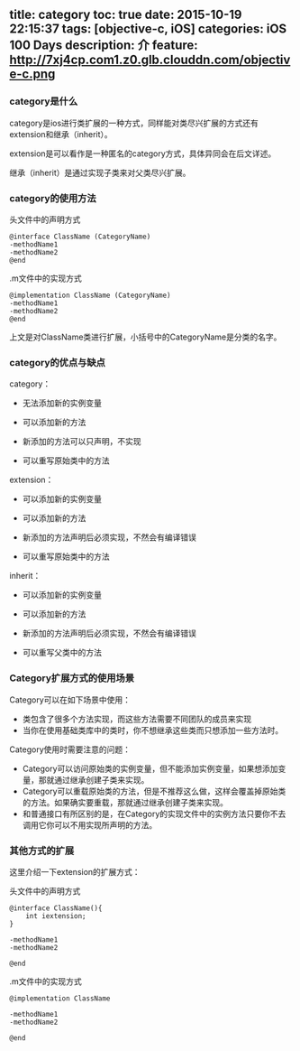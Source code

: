 title: category
toc: true
date: 2015-10-19 22:15:37
tags: [objective-c, iOS]
categories: iOS 100 Days
description: 介
feature: http://7xj4cp.com1.z0.glb.clouddn.com/objective-c.png
---

### category是什么

category是ios进行类扩展的一种方式，同样能对类尽兴扩展的方式还有extension和继承（inherit）。

extension是可以看作是一种匿名的category方式，具体异同会在后文详述。

继承（inherit）是通过实现子类来对父类尽兴扩展。

### category的使用方法

头文件中的声明方式

```
@interface ClassName (CategoryName)  
-methodName1  
-methodName2  
@end  
```

.m文件中的实现方式

```
@implementation ClassName (CategoryName)  
-methodName1  
-methodName2  
@end  
```

上文是对ClassName类进行扩展，小括号中的CategoryName是分类的名字。

### category的优点与缺点

category：

+ 无法添加新的实例变量

+ 可以添加新的方法

+ 新添加的方法可以只声明，不实现

+ 可以重写原始类中的方法

extension：

+ 可以添加新的实例变量

+ 可以添加新的方法

+ 新添加的方法声明后必须实现，不然会有编译错误

+ 可以重写原始类中的方法

inherit：

+ 可以添加新的实例变量

+ 可以添加新的方法

+ 新添加的方法声明后必须实现，不然会有编译错误

+ 可以重写父类中的方法

### Category扩展方式的使用场景

Category可以在如下场景中使用：

+ 类包含了很多个方法实现，而这些方法需要不同团队的成员来实现
+ 当你在使用基础类库中的类时，你不想继承这些类而只想添加一些方法时。
 
Category使用时需要注意的问题：

+ Category可以访问原始类的实例变量，但不能添加实例变量，如果想添加变量，那就通过继承创建子类来实现。
+ Category可以重载原始类的方法，但是不推荐这么做，这样会覆盖掉原始类的方法。如果确实要重载，那就通过继承创建子类来实现。
+ 和普通接口有所区别的是，在Category的实现文件中的实例方法只要你不去调用它你可以不用实现所声明的方法。

### 其他方式的扩展

这里介绍一下extension的扩展方式：

头文件中的声明方式

```
@interface ClassName(){
    int iextension;
}

-methodName1  
-methodName2 

@end
```

.m文件中的实现方式

```
@implementation ClassName

-methodName1  
-methodName2 

@end
```


















